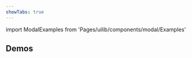 ```yaml
---
showTabs: true
---
```


import ModalExamples from 'Pages/uilib/components/modal/Examples'

## Demos

<ModalExamples />
